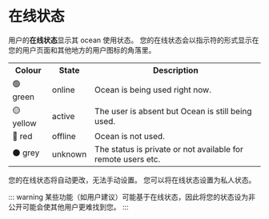 # 在线状态

用户的**在线状态**显示其 ocean 使用状态。
您的在线状态会以指示符的形式显示在您的用户页面和其他地方的用户图标的角落里。

<table>
	<tr>
		<th>Colour</th>
		<th>State</th>
		<th>Description</th>
	</tr>
	<tr>
		<td>🟢 green</td>
		<td>online</td>
		<td>Ocean is being used right now.</td>
	</tr>
	<tr>
		<td>🟡 yellow</td>
		<td>active</td>
		<td>The user is absent but Ocean is still being used.</td>
	</tr>
	<tr>
		<td>🔴 red</td>
		<td>offline</td>
		<td>Ocean is not used.</td>
	</tr>
	<tr>
		<td>⚫ grey</td>
		<td>unknown</td>
		<td>The status is private or not available for remote users etc.</td>
	</tr>
</table>

您的在线状态将自动更改，无法手动设置。
您可以将在线状态设置为私人状态。

::: warning
某些功能（如用户建议）可能基于在线状态，因此将您的状态设为非公开可能会使其他用户更难找到您。
:::
